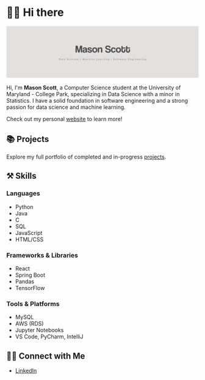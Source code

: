 # 👋🏻 Hi there 
![title image](https://github.com/04mscott/04mscott/blob/main/title.png)


Hi, I'm **Mason Scott**, a Computer Science student at the University of Maryland - College Park, specializing in Data Science with a minor in Statistics. I have a solid foundation in software engineering and a strong passion for data science and machine learning.

Check out my personal [website](https://masonscott.net) to learn more!

## 📚 Projects
Explore my full portfolio of completed and in-progress [projects](https://github.com/04mscott/Portfolio/tree/main).

## ⚒️ Skills

### Languages
- Python
- Java
- C
- SQL
- JavaScript
- HTML/CSS

### Frameworks & Libraries
- React
- Spring Boot
- Pandas
- TensorFlow

### Tools & Platforms
- MySQL
- AWS (RDS)
- Jupyter Notebooks
- VS Code, PyCharm, IntelliJ

## 👋🏻 Connect with Me
+ [LinkedIn](https://www.linkedin.com/in/mason-t-scott/)
